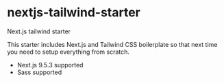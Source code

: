 # nextjs-tailwind-starter

Next.js tailwind starter

This starter includes Next.js and Tailwind CSS boilerplate so that next time you need to setup everything from scratch.

- Next.js 9.5.3 supported
- Sass supported
